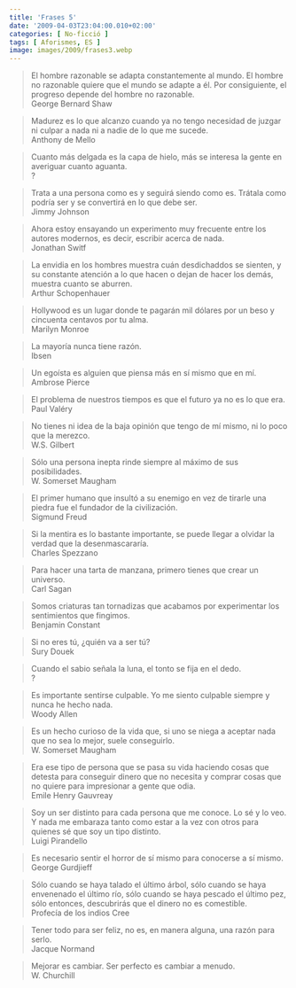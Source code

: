 ```yaml
---
title: 'Frases 5'
date: '2009-04-03T23:04:00.010+02:00'
categories: [ No-ficció ]
tags: [ Aforismes, ES ]
image: images/2009/frases3.webp
---
```


> El hombre razonable se adapta constantemente al mundo. El hombre no razonable quiere que el mundo se adapte a él. Por consiguiente, el progreso depende del hombre no razonable.
<br/>George Bernard Shaw

> Madurez es lo que alcanzo cuando ya no tengo necesidad de juzgar ni culpar a nada ni a nadie de lo que me sucede.
<br/>Anthony de Mello

> Cuanto más delgada es la capa de hielo, más se interesa la gente en averiguar cuanto aguanta.
<br/>?

> Trata a una persona como es y seguirá siendo como es. Trátala como podría ser y se convertirá en lo que debe ser.
<br/>Jimmy Johnson

> Ahora estoy ensayando un experimento muy frecuente entre los autores modernos, es decir, escribir acerca de nada.
<br/>Jonathan Switf

> La envidia en los hombres muestra cuán desdichaddos se sienten, y su constante atención a lo que hacen o dejan de hacer los demás, muestra cuanto se aburren.
<br/>Arthur Schopenhauer

> Hollywood es un lugar donde te pagarán mil dólares por un beso y cincuenta centavos por tu alma.
<br/>Marilyn Monroe

> La mayoría nunca tiene razón.
<br/>Ibsen

> Un egoísta es alguien que piensa más en sí mismo que en mí.
<br/>Ambrose Pierce

> El problema de nuestros tiempos es que el futuro ya no es lo que era.
<br/>Paul Valéry

> No tienes ni idea de la baja opinión que tengo de mí mismo, ni lo poco que la merezco.
<br/>W.S. Gilbert

> Sólo una persona inepta rinde siempre al máximo de sus posibilidades.
<br/>W. Somerset Maugham

> El primer humano que insultó a su enemigo en vez de tirarle una piedra fue el fundador de la civilización.
<br/>Sigmund Freud

> Si la mentira es lo bastante importante, se puede llegar a olvidar la verdad que la desenmascararía.
<br/>Charles Spezzano

> Para hacer una tarta de manzana, primero tienes que crear un universo.
<br/>Carl Sagan

> Somos criaturas tan tornadizas que acabamos por experimentar los sentimientos que fingimos.
<br/>Benjamin Constant

> Si no eres tú, ¿quién va a ser tú?
<br/>Sury Douek

> Cuando el sabio señala la luna, el tonto se fija en el dedo.
<br/>?

> Es importante sentirse culpable. Yo me siento culpable siempre y nunca he hecho nada.
<br/>Woody Allen

> Es un hecho curioso de la vida que, si uno se niega a aceptar nada que no sea lo mejor, suele conseguirlo.
<br/>W. Somerset Maugham

> Era ese tipo de persona que se pasa su vida haciendo cosas que detesta para conseguir dinero que no necesita y comprar cosas que no quiere para impresionar a gente que odia.
<br/>Emile Henry Gauvreay

> Soy un ser distinto para cada persona que me conoce. Lo sé y lo veo. Y nada me embaraza tanto como estar a la vez con otros para quienes sé que soy un tipo distinto.
<br/>Luigi Pirandello

> Es necesario sentir el horror de sí mismo para conocerse a sí mismo.
<br/>George Gurdjieff

> Sólo cuando se haya talado el último árbol, sólo cuando se haya envenenado el último río, sólo cuando se haya pescado el último pez, sólo entonces, descubrirás que el dinero no es comestible.
<br/>Profecía de los indios Cree

> Tener todo para ser feliz, no es, en manera alguna, una razón para serlo.
<br/>Jacque Normand

> Mejorar es cambiar. Ser perfecto es cambiar a menudo.
<br/>W. Churchill

